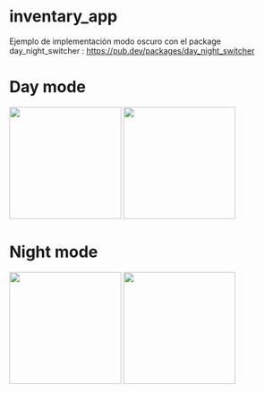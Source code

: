 # inventary_app

Ejemplo de implementación modo oscuro con el package day_night_switcher
: https://pub.dev/packages/day_night_switcher

<div>
    <h1>
       Day mode
   </h1>
<img src="https://user-images.githubusercontent.com/68215023/177578363-ba347959-a610-4320-91b2-4d8c1c3e0b60.jpg" width="200px"</img>
<img src="https://user-images.githubusercontent.com/68215023/177578378-4d1fd983-cdc8-4e6f-9426-37594f53840f.jpg" width="200px"</img>
</div>

<div>
   <h1>
       Night mode
   </h1>
<img src="https://user-images.githubusercontent.com/68215023/177578556-bdef7025-5c8e-4f83-9e28-b9f02f03a029.jpg" width="200px"</img>
<img src="https://user-images.githubusercontent.com/68215023/177578559-7feac5f7-a820-41c7-b4e6-948c7ec50b36.jpg" width="200px"</img>
</div>
